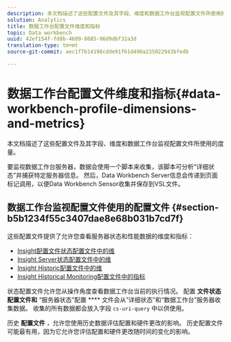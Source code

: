 ```yaml
---
description: 本文档描述了这些配置文件及其字段、维度和数据工作台监视配置文件所使用的度量。
solution: Analytics
title: 数据工作台配置文件维度和指标
topic: Data workbench
uuid: 42ef154f-fd8b-4609-8685-96d9dbf32a3d
translation-type: tm+mt
source-git-commit: aec1f7b14198cdde91f61d490a235022943bfedb

---
```



# 数据工作台配置文件维度和指标{#data-workbench-profile-dimensions-and-metrics}

本文档描述了这些配置文件及其字段、维度和数据工作台监视配置文件所使用的度量。

要监视数据工作台服务器，数据会使用一个脚本来收集，该脚本可分析“详细状态”并捕获特定服务器信息。 然后，Data Workbench Server信息会传递到页面标记调用，以便Data Workbench Sensor收集并保存到VSL文件。

## 数据工作台监视配置文件使用的配置文件 {#section-b5b1234f55c3407dae8e68b031b7cd7f}

这些配置文件提供了允许您查看服务器状态和性能数据的维度和指标：

* [Insight配置文件状态配置文件中的维](../../../home/monitoring-installation/monitoring-appendix/monitoring-profile-status.md#concept-d4cd7da41c8a42bab4aea25418264e64)
* [Insight Server状态配置文件中的维](../../../home/monitoring-installation/monitoring-appendix/monitoring-servers-profile.md#concept-8cbeb91e99bc42e2b52b22d551423f8a)
* [Insight Historic配置文件中的维](../../../home/monitoring-installation/monitoring-appendix/monitoring-historical.md#concept-a42837c9c9274f83ad5bc5a6720f02b0)
* [Insight Historical Monitoring配置文件中的指标](../../../home/monitoring-installation/monitoring-appendix/monitoring-hist-metrics.md#concept-8fece88b1f014637bbc7c8372ee93203)

状态配置文件允许您从操作角度查看数据工作台当前的执行情况。 配置 **文件状态配置文件和** “服务器状态”配置 **** 文件会从“详细状态”和“数据工作台”服务器收集数据。 收集的所有数据都会放入字段 `cs-uri-query` 中以供使用。

历史 **配置文件** ，允许您使用历史数据评估配置和硬件更改的影响。 历史配置文件可能最有用，因为它允许您评估配置和硬件更改随时间的变化的影响。
